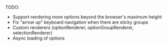 TODO:

- Support rendering more options beyond the browser's maximum height
- Fix "arrow up" keyboard navigation when there are sticky groups
- Custom renderers (optionRenderer, optionGroupRenderer, selectionRenderer)
- Async loading of options
